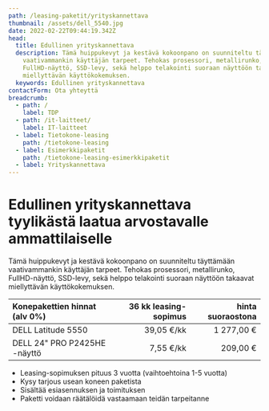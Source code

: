 ```yaml
---
path: /leasing-paketit/yrityskannettava
thumbnail: /assets/dell_5540.jpg
date: 2022-02-22T09:44:19.342Z
head:
  title: Edullinen yrityskannettava
  description: Tämä huippukevyt ja kestävä kokoonpano on suunniteltu täyttämään
    vaativammankin käyttäjän tarpeet. Tehokas prosessori, metallirunko,
    FullHD-näyttö, SSD-levy, sekä helppo telakointi suoraan näyttöön takaavat
    miellyttävän käyttökokemuksen.
  keywords: Edullinen yrityskannettava
contactForm: Ota yhteyttä
breadcrumb:
  - path: /
    label: TDP
  - path: /it-laitteet/
    label: IT-laitteet
  - label: Tietokone-leasing
    path: /tietokone-leasing
  - label: Esimerkkipaketit
    path: /tietokone-leasing-esimerkkipaketit
  - label: Yrityskannettava
---
```

# Edullinen yrityskannettava tyylikästä laatua arvostavalle ammattilaiselle

Tämä huippukevyt ja kestävä kokoonpano on suunniteltu täyttämään vaativammankin käyttäjän tarpeet. Tehokas prosessori, metallirunko, FullHD-näyttö, SSD-levy, sekä helppo telakointi suoraan näyttöön takaavat miellyttävän käyttökokemuksen.

| Konepakettien hinnat (alv 0%)  | 36 kk leasing-sopimus | hinta suoraostona |
| :----------------------------- | --------------------: | ----------------: |
| DELL Latitude 5550             | 39,05 €/kk           | 1 277,00 €        |
| DELL 24" PRO P2425HE -näyttö   | 7,55 €/kk            | 209,00 €          |



* Leasing-sopimuksen pituus 3 vuotta (vaihtoehtoina 1-5 vuotta)
* Kysy tarjous usean koneen paketista
* Sisältää esiasennuksen ja toimituksen
* Paketti voidaan räätälöidä vastaamaan teidän tarpeitanne

<Cards cardsPerRow="2" cards='[{"bgColor":"lightest","title":"DELL Latitude L5450 ja L5550 Yrityskannettavat","linkBgColor":"darkest","image":"/assets/dell_5540.jpg","content":"Mikäli sinua kiinnostaa ohut muotoilu, laadukas ja kestävä rakenne sekä liikuteltavuus yhdistettynä tehokkaaksi ja turvalliseksi kokonaisuudeksi niin sinun kannattaa huomioida Dell Latitude 5000-sarja\n\nSuorituskyvystä vastaa 15.sukupolven Intel suorittimet. Dell Latitude 5450 ja 5550 nostaa yrityskannettavien vaatimukset uudelle tasolle. 5450 mallissa on 14\" ja 5550 mallissa 15\" näyttö, jonka lisäksi 5550 koneen sivulla erillinen numeronäppäimistö.\n\nErinomainen kannettava yhtä lailla työmatkoille kuin työpisteellekin\n\n* Prosessori: Intel Core u5-125U\n* Muisti: 16GB\n* Kiintolevy: 512GB SSD\n* Verkko-ominaisuudet: WLAN + Gigabit Ethernet (4G optiona)\n* Laajennuspaikat: HDMI,RJ45,Telakointi,USB 3.0,mini DisplayPort\n* Käyttöjärjestelmä: Windows 11 Professional 64-bit\n* Takuu: kolmen vuoden kansainvälinen ProSupport on-site takuu, vasteaika seuraava työpäivä"},{"bgColor":"lightest","title":"DELL 24 PRO P2425HE FHD IPS HAS PIVOT","linkBgColor":"darkest","content":"Koe erinomainen värintoisto, tarkkuus ja suorituskyky Dell P2425HE 24″ FHD -näytöllä.\n\nDell P2425HE on korkealla FHD (1920x1080) tarkkuudella ja ohuilla raameilla varustettu 24 tuuman laajakuvanäyttö.\n\nSuunniteltu mukavuutta hakevalle: Korkeussäädettävä jalusta, intuitiiviset säätimet, heijastamaton näyttö ja muotoilu mistä silmä voi nauttia. USB-C -liitännän ansiosta kannettava latautuu (max. 65W) samalla kun kuvasignaali siirtyy koneelta näytölle. P2425HE tukee myös näyttöjen ketjutusta (2x Full HD), joten erillistä telakkaa ei tarvita","image":"/assets/dell_e7490_full.jpg"}]' />